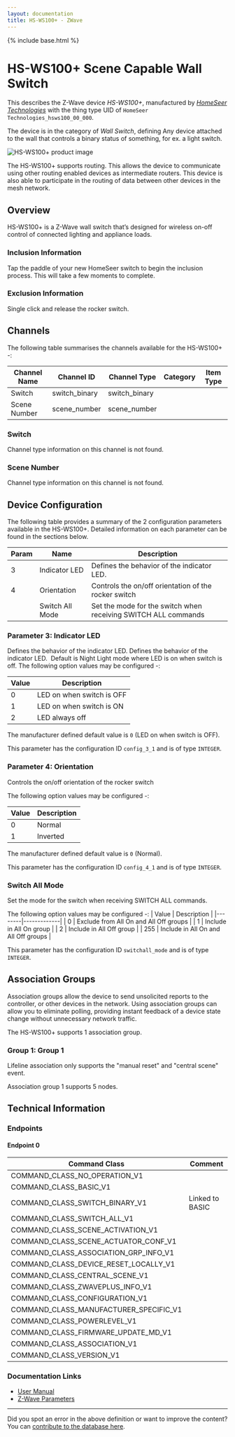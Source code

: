 ```yaml
---
layout: documentation
title: HS-WS100+ - ZWave
---
```


{% include base.html %}

# HS-WS100+ Scene Capable Wall Switch
This describes the Z-Wave device *HS-WS100+*, manufactured by *[HomeSeer Technologies](http://www.homeseer.com/)* with the thing type UID of ```HomeSeer Technologies_hsws100_00_000```.

The device is in the category of *Wall Switch*, defining Any device attached to the wall that controls a binary status of something, for ex. a light switch.

![HS-WS100+ product image](https://opensmarthouse.org/assets/zwave/attachments/351/HS-WS100.jpg)


The HS-WS100+ supports routing. This allows the device to communicate using other routing enabled devices as intermediate routers.  This device is also able to participate in the routing of data between other devices in the mesh network.

## Overview

HS-WS100+ is a Z-Wave wall switch that’s designed for wireless on-off control of connected lighting and appliance loads. 

### Inclusion Information

Tap the paddle of your new HomeSeer switch to begin the inclusion process. This will take a few moments to complete.

### Exclusion Information

Single click and release the rocker switch.  

## Channels

The following table summarises the channels available for the HS-WS100+ -:

| Channel Name | Channel ID | Channel Type | Category | Item Type |
|--------------|------------|--------------|----------|-----------|
| Switch | switch_binary | switch_binary |  |  | 
| Scene Number | scene_number | scene_number |  |  | 

### Switch
Channel type information on this channel is not found.

### Scene Number
Channel type information on this channel is not found.



## Device Configuration

The following table provides a summary of the 2 configuration parameters available in the HS-WS100+.
Detailed information on each parameter can be found in the sections below.

| Param | Name  | Description |
|-------|-------|-------------|
| 3 | Indicator LED | Defines the behavior of the indicator LED. |
| 4 | Orientation | Controls the on/off orientation of the rocker switch |
|  | Switch All Mode | Set the mode for the switch when receiving SWITCH ALL commands |

### Parameter 3: Indicator LED

Defines the behavior of the indicator LED.
Defines the behavior of the indicator LED.  Default is Night Light mode where LED is on when switch is off.
The following option values may be configured -:

| Value  | Description |
|--------|-------------|
| 0 | LED on when switch is OFF |
| 1 | LED on when switch is ON |
| 2 | LED always off |

The manufacturer defined default value is ```0``` (LED on when switch is OFF).

This parameter has the configuration ID ```config_3_1``` and is of type ```INTEGER```.


### Parameter 4: Orientation

Controls the on/off orientation of the rocker switch

The following option values may be configured -:

| Value  | Description |
|--------|-------------|
| 0 | Normal |
| 1 | Inverted |

The manufacturer defined default value is ```0``` (Normal).

This parameter has the configuration ID ```config_4_1``` and is of type ```INTEGER```.

### Switch All Mode

Set the mode for the switch when receiving SWITCH ALL commands.

The following option values may be configured -:
| Value  | Description |
|--------|-------------|
| 0 | Exclude from All On and All Off groups |
| 1 | Include in All On group |
| 2 | Include in All Off group |
| 255 | Include in All On and All Off groups |

This parameter has the configuration ID ```switchall_mode``` and is of type ```INTEGER```.


## Association Groups

Association groups allow the device to send unsolicited reports to the controller, or other devices in the network. Using association groups can allow you to eliminate polling, providing instant feedback of a device state change without unnecessary network traffic.

The HS-WS100+ supports 1 association group.

### Group 1: Group 1

Lifeline association only supports the "manual reset" and "central scene" event.

Association group 1 supports 5 nodes.

## Technical Information

### Endpoints

#### Endpoint 0

| Command Class | Comment |
|---------------|---------|
| COMMAND_CLASS_NO_OPERATION_V1| |
| COMMAND_CLASS_BASIC_V1| |
| COMMAND_CLASS_SWITCH_BINARY_V1| Linked to BASIC|
| COMMAND_CLASS_SWITCH_ALL_V1| |
| COMMAND_CLASS_SCENE_ACTIVATION_V1| |
| COMMAND_CLASS_SCENE_ACTUATOR_CONF_V1| |
| COMMAND_CLASS_ASSOCIATION_GRP_INFO_V1| |
| COMMAND_CLASS_DEVICE_RESET_LOCALLY_V1| |
| COMMAND_CLASS_CENTRAL_SCENE_V1| |
| COMMAND_CLASS_ZWAVEPLUS_INFO_V1| |
| COMMAND_CLASS_CONFIGURATION_V1| |
| COMMAND_CLASS_MANUFACTURER_SPECIFIC_V1| |
| COMMAND_CLASS_POWERLEVEL_V1| |
| COMMAND_CLASS_FIRMWARE_UPDATE_MD_V1| |
| COMMAND_CLASS_ASSOCIATION_V1| |
| COMMAND_CLASS_VERSION_V1| |

### Documentation Links

* [User Manual](https://www.opensmarthouse.org/zwavedatabase/351/HS-WS100-Manual-v1-1a.pdf)
* [Z-Wave Parameters](https://www.opensmarthouse.org/zwavedatabase/351/HS-WS100-ZWave-Parameters.pdf)

---

Did you spot an error in the above definition or want to improve the content?
You can [contribute to the database here](https://www.opensmarthouse.org/zwavedatabase/351).
